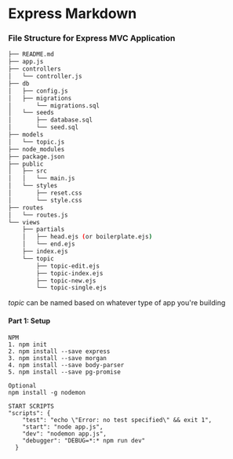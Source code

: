 # Express Markdown
### File Structure for Express MVC Application

```bash
├── README.md
├── app.js
├── controllers
│   └── controller.js
├── db
│   ├── config.js
│   ├── migrations
│       └── migrations.sql
│   └── seeds
│       ├── database.sql
│       └── seed.sql
├── models
│   └── topic.js
├── node_modules
├── package.json
├── public
│   ├── src
│   │   └── main.js
│   └── styles
│       ├── reset.css
│       └── style.css
├── routes
│   └── routes.js
└── views
    ├── partials
    │   ├── head.ejs (or boilerplate.ejs)
    │   └── end.ejs
    ├── index.ejs
    └── topic
        ├── topic-edit.ejs
        ├── topic-index.ejs
        ├── topic-new.ejs
        └── topic-single.ejs
```

_topic_ can be named based on whatever type of app you're building

#### Part 1: Setup
```
NPM
1. npm init
2. npm install --save express
3. npm install --save morgan
4. npm install --save body-parser
5. npm install --save pg-promise

Optional
npm install -g nodemon
```

```
START SCRIPTS
"scripts": {
    "test": "echo \"Error: no test specified\" && exit 1",
    "start": "node app.js",
    "dev": "nodemon app.js",
    "debugger": "DEBUG=*:* npm run dev"
  }
```